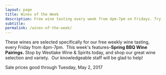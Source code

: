 ```yaml
---
layout: page
title: Wines of the Week
description: Free wine tasting every week from 4pm-7pm on Fridays. Try four different wines every week and find your next favorite bottle.
subtitle:
permalink: /wines-of-the-week/
---
```



These wines are selected specifically for our free weekly wine tasting, every Friday from 4pm-7pm. &nbsp;This week's features–**Spring BBQ Wine Pairings.**&nbsp;Stop by Westlake Wine & Spirits today, and shop our great wine selection and variety. &nbsp;Our knowledgeable staff will be glad to help!

Sale prices good through Tuesday, May 2, 2017

&nbsp;